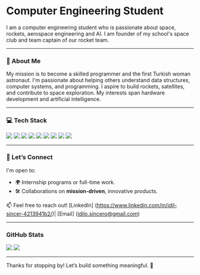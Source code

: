 # Computer Engineering Student


I am a computer engineering student who is passionate about space, rockets, aerospace engineering and AI.
I am founder of my school's space club and team captain of our rocket team.

---

### 🚀 About Me
My mission is to become a skilled programmer and the first Turkish woman astronaut. I'm passionate about helping others understand data structures, computer systems, and programming. I aspire to build rockets, satellites, and contribute to space exploration. My interests span hardware development and artificial intelligence.

---


### 💻 Tech Stack
<span>
  <img src="https://img.shields.io/badge/c++-%2300599C.svg?style=for-the-badge&logo=c%2B%2B&logoColor=white">
  <img src="https://img.shields.io/badge/c++-%2300599C.svg?style=for-the-badge&logo=c%2B%2B&logoColor=white">
  <img src="https://img.shields.io/badge/java-%23ED8B00.svg?style=for-the-badge&logo=openjdk&logoColor=white">
  <img src="https://img.shields.io/badge/html5-%23E34F26.svg?style=for-the-badge&logo=html5&logoColor=white">
  <img src="https://img.shields.io/badge/css3-%231572B6.svg?style=for-the-badge&logo=css3&logoColor=white">
  <img src="https://img.shields.io/badge/python-3670A0?style=for-the-badge&logo=python&logoColor=ffdd54">
  <img src= "https://img.shields.io/badge/numpy-%23013243.svg?style=for-the-badge&logo=numpy&logoColor=white">
  <img src= "https://img.shields.io/badge/pandas-%23150458.svg?style=for-the-badge&logo=pandas&logoColor=white">
  <img src= "https://img.shields.io/badge/-Arduino-00979D?style=for-the-badge&logo=Arduino&logoColor=white">
</span>

---

### 🤝 Let’s Connect
I'm open to:
- 🌍 Internship programs or full-time work.
- 🛠 Collaborations on **mission-driven**, innovative products.

📫 Feel free to reach out!
[LinkedIn] (https://www.linkedin.com/in/idil-sincer-4213941b2/)| [Email] (idilo.sincero@gmail.com) 

---

### GitHub Stats
[![](https://github-readme-stats.vercel.app/api?username=cherrycolai&show_icons=true&theme=tokyonight&hide_border=true&locale=en)](https://github.com/cherrycolai)
[![](https://github-readme-streak-stats.herokuapp.com/?user=cherrycolai&theme=material-palenight)]([https://github.com/gojer16](https://github.com/cherrycolai))

---

Thanks for stopping by! Let’s build something meaningful. 🙌
